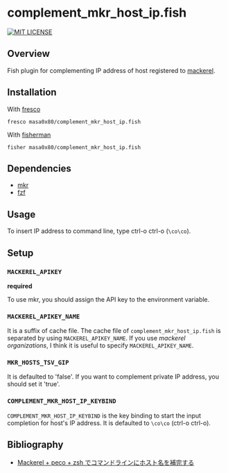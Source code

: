 # complement_mkr_host_ip.fish

[![MIT LICENSE](http://img.shields.io/badge/license-MIT-blue.svg?style=flat-square)](LICENSE)

## Overview

Fish plugin for complementing IP address of host registered to [mackerel].

## Installation

With [fresco]
```
fresco masa0x80/complement_mkr_host_ip.fish
```

With [fisherman]
```
fisher masa0x80/complement_mkr_host_ip.fish
```

## Dependencies

- [mkr]
- [fzf]

## Usage

To insert IP address to command line, type ctrl-o ctrl-o (`\co\co`).

## Setup

### `MACKEREL_APIKEY`

**required**

To use mkr, you should assign the API key to the environment variable.

### `MACKEREL_APIKEY_NAME`

It is a suffix of cache file.  The cache file of `complement_mkr_host_ip.fish` is separated by using `MACKEREL_APIKEY_NAME`.
If you use *mackerel organizations*, I think it is useful to specify `MACKEREL_APIKEY_NAME`.

### `MKR_HOSTS_TSV_GIP`

It is defaulted to 'false'. If you want to complement private IP address, you should set it 'true'.

### `COMPLEMENT_MKR_HOST_IP_KEYBIND`

`COMPLEMENT_MKR_HOST_IP_KEYBIND` is the key binding to start the input completion for host's IP address.
It is defaulted to `\co\co` (ctrl-o ctrl-o).

## Bibliography

- [Mackerel + peco + zsh でコマンドラインにホスト名を補完する](http://motemen.hatenablog.com/entry/2015/07/mackerel-mkr-peco-zsh)

[mackerel]: https://mackerel.io/mackerel
[mkr]: https://github.com/mackerelio/mkr
[fzf]: https://github.com/junegunn/fzf
[fresco]: https://github.com/masa0x80/fresco
[fisherman]: https://github.com/fisherman/fisherman
